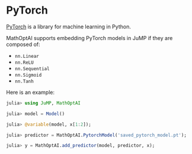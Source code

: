 # PyTorch

[PyTorch](https://pytorch.org) is a library for machine learning in Python.

MathOptAI supports embedding PyTorch models in JuMP if they are composed of:

 * `nn.Linear`
 * `nn.ReLU`
 * `nn.Sequential`
 * `nn.Sigmoid`
 * `nn.Tanh`

Here is an example:

```julia
julia> using JuMP, MathOptAI

julia> model = Model()

julia> @variable(model, x[1:2]);

julia> predictor = MathOptAI.PytorchModel('saved_pytorch_model.pt');

julia> y = MathOptAI.add_predictor(model, predictor, x);
```
